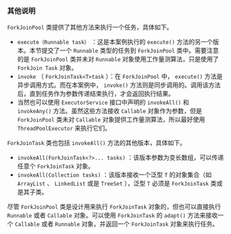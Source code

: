 ### 其他说明

`ForkJoinPool` 类提供了其他方法来执行一个任务，具体如下。

+ `execute（Runnable task）` ：这是本案例执行的 `execute()` 方法的另一个版本。本节提交了一个 `Runnable` 类型的任务到 `ForkJoinPool` 类中。需要注意的是 `ForkJoinPool` 类并未对 `Runnable` 对象使用工作量测算法，只是使用了 `ForkJoin Task` 对象。
+ `invoke` （ `ForkJoinTask<T>task` ）：在 `ForkJoinPool` 中， `execute()` 方法是异步调用方式。而在本案例中， `invoke()` 方法则是同步调用的。调用该方法后，直到任务作为参数传递结束执行，才会返回执行结果。
+ 当然也可以使用 `ExecutorService` 接口中声明的 `invokeAll()` 和 `invokeAny()` 方法。虽然这些方法接收 `Callable` 对象作为参数，但是 `ForkJoinPool` 类未对 `Callable` 对象提供工作量测算法，所以最好使用 `ThreadPoolExecutor` 来执行它们。

`ForkJoinTask` 类也包括 `invokeAll()` 方法的其他版本，具体如下。

+ `invokeAll(ForkJoinTask<?>... tasks)` ：该版本参数为变长数组，可以传递任意个 `ForkJoinTask` 对象。
+ `invokeAll(Collection tasks)` ：该版本接收一个泛型 `T` 的对象集合（如 `ArrayList` 、 `LinkedList` 或是 `TreeSet` ），泛型 `T` 必须是 `ForkJoinTask` 类或是其子类。

尽管 `ForkJoinPool` 类是设计用来执行 `ForkJoinTask` 对象的，但也可以直接执行 `Runnable` 或者 `Callable` 对象。可以使用 `ForkJoinTask` 的 `adapt()` 方法来接收一个 `Callable` 或者 `Runnable` 对象，并返回一个 `ForkJoinTask` 对象来执行任务。

